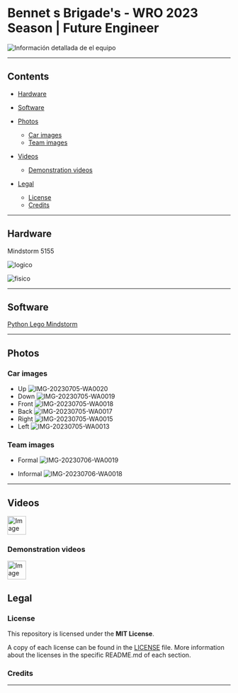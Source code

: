 # Bennet s Brigade's - WRO 2023 Season | Future Engineer

![Información detallada de el equipo](https://github.com/ffernandez14/Bennet-s-Brigade/assets/138822765/c3ce5ac4-7163-4bed-85fc-2e2bb2253317)

***

## Contents

* [Hardware](#hardware)

* [Software](#software)

* [Photos](#photos)
    * [Car images](#car-images)
    * [Team images](#team-images)

* [Videos](#videos)
    * [Demonstration videos](#demonstration-videos)

* [Legal](#legal)
    * [License](#license)
    * [Credits](#credits)

***

## Hardware

Mindstorm 5155

![logico](https://github.com/ffernandez14/Bennet-s-Brigade/assets/138822765/3bf23bd3-e316-4407-8451-df6d4386dfe3)

![fisico](https://github.com/ffernandez14/Bennet-s-Brigade/assets/138822765/2bc68f34-6225-4516-8772-b45adaaf0fc8)


***

## Software

[Python Lego Mindstorm](/code/)

***

## Photos

### Car images
- Up
![IMG-20230705-WA0020](https://github.com/ffernandez14/Bennet-s-Brigade/assets/138822765/5d22e8a7-9462-4e58-a311-51812b68f1d0)
- Down
![IMG-20230705-WA0019](https://github.com/ffernandez14/Bennet-s-Brigade/assets/138822765/7dc6ec8b-8f51-4da5-81d7-2b2fba591e9a)
- Front
![IMG-20230705-WA0018](https://github.com/ffernandez14/Bennet-s-Brigade/assets/138822765/196a3407-c68a-4665-bfd7-072478857e51)
- Back
![IMG-20230705-WA0017](https://github.com/ffernandez14/Bennet-s-Brigade/assets/138822765/ec805cfb-aa9a-4d6d-a880-92b62bebe4c4)
- Right
![IMG-20230705-WA0015](https://github.com/ffernandez14/Bennet-s-Brigade/assets/138822765/d3bbe3a0-6d93-46d5-89b8-f22029613836)
- Left
![IMG-20230705-WA0013](https://github.com/ffernandez14/Bennet-s-Brigade/assets/138822765/d7da652b-48e7-4bda-aa76-e77bab01fd80)

### Team images
 - Formal
![IMG-20230706-WA0019](https://github.com/ffernandez14/Bennet-s-Brigade/assets/138822765/1d3c0e3e-ba37-4717-a646-13ddf078e9c0)

 - Informal
![IMG-20230706-WA0018](https://github.com/ffernandez14/Bennet-s-Brigade/assets/138822765/4458bea7-08fd-449e-b480-46775577cf80)

***

## Videos

<a href="https://www.youtube.com/watch?v=vqE9pbbsPYo"><img src="https://i.ibb.co/GtC7rx4/video-player.png" alt="Image" height="42" width="42"/></a>
### Demonstration videos

<a href="https://www.youtube.com/watch?v=_w8I596dLV8"><img src="https://i.ibb.co/GtC7rx4/video-player.png" alt="Image" height="42" width="42"/></a>

## Legal

### License

This repository is licensed under the **MIT License**.

A copy of each license can be found in the [LICENSE](LICENSE) file. More information about the licenses in the specific README.md of each section.

### Credits

***
